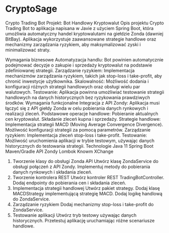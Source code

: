 # CryptoSage

Crypto Trading Bot
Projekt: Bot Handlowy Kryptowalut
Opis projektu
Crypto Trading Bot to aplikacja napisana w Javie z użyciem Spring Boot, która umożliwia automatyczny handel kryptowalutami na giełdzie Zonda (dawniej BitBay). Aplikacja wykorzystuje zaawansowane strategie handlowe oraz mechanizmy zarządzania ryzykiem, aby maksymalizować zyski i minimalizować straty.

Wymagania biznesowe
Automatyzacja handlu: Bot powinien automatycznie podejmować decyzje o zakupie i sprzedaży kryptowalut na podstawie zdefiniowanej strategii.
Zarządzanie ryzykiem: Implementacja mechanizmów zarządzania ryzykiem, takich jak stop-loss i take-profit, aby chronić inwestycje użytkownika.
Skalowalność: Możliwość dodania i konfiguracji różnych strategii handlowych oraz obsługi wielu par walutowych.
Testowanie: Aplikacja powinna umożliwiać testowanie strategii handlowych na danych historycznych bez ryzykowania prawdziwych środków.
Wymagania funkcjonalne
Integracja z API Zondy: Aplikacja musi łączyć się z API giełdy Zonda w celu pobierania danych rynkowych i realizacji zleceń.
Podstawowe operacje handlowe:
Pobieranie aktualnych cen kryptowalut.
Składanie zleceń kupna i sprzedaży.
Strategie handlowe:
Implementacja strategii MACD (Moving Average Convergence Divergence).
Możliwość konfiguracji strategii za pomocą parametrów.
Zarządzanie ryzykiem:
Implementacja zleceń stop-loss i take-profit.
Testowanie:
Możliwość uruchomienia aplikacji w trybie testowym, używając danych historycznych do testowania strategii.
Technologie
Java 11
Spring Boot
Maven/Gradle
API Zondy
Lombok
Knowm XChange


1. Tworzenie klasy do obsługi Zonda API
 Utwórz klasę ZondaService do obsługi połączeń z API Zondy.
 Implementuj metody do pobierania danych rynkowych i składania zleceń.
2. Tworzenie kontrolera REST
 Utwórz kontroler REST TradingBotController.
 Dodaj endpointy do pobierania cen i składania zleceń.
3. Implementacja strategii handlowej
 Utwórz pakiet strategy.
 Dodaj klasę MACDStrategy implementującą strategię MACD.
 Dodaj logikę handlową do ZondaService.
4. Zarządzanie ryzykiem
 Dodaj mechanizmy stop-loss i take-profit do ZondaService.
5. Testowanie aplikacji
 Utwórz tryb testowy używając danych historycznych.
 Przetestuj aplikację uruchamiając różne scenariusze handlowe.
